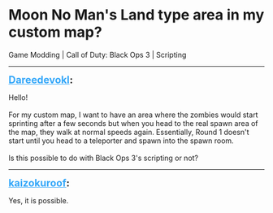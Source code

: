 # Moon No Man's Land type area in my custom map?
Game Modding | Call of Duty: Black Ops 3 | Scripting

---
<strong style="font-size: 1.4em;"><span style="text-decoration: underline;text-decoration-color: #34a7f9;"><span style="color:#34a7f9;">Dareedevokl</span></span>:</strong>

<p>Hello!<br /><br />For my custom map, I want to have an area where the zombies would start sprinting after a few seconds but when you head to the real spawn area of the map, they walk at normal speeds again. Essentially, Round 1 doesn&#39;t start until you head to a teleporter and spawn into the spawn room.<br /><br />Is this possible to do with Black Ops 3&#39;s scripting or not?</p>

---
<strong style="font-size: 1.4em;"><span style="text-decoration: underline;text-decoration-color: #34a7f9;"><span style="color:#34a7f9;">kaizokuroof</span></span>:</strong>

<p>Yes, it is possible.</p>
